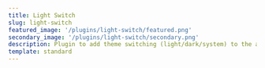 ```yaml
---
title: Light Switch
slug: light-switch
featured_image: '/plugins/light-switch/featured.png'
secondary_image: '/plugins/light-switch/secondary.png'
description: Plugin to add theme switching (light/dark/system) to the auth pages for Filament Panels.
template: standard
---
```

